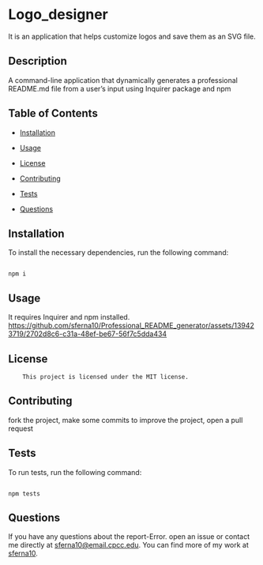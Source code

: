 # Logo_designer
It is an application that helps customize logos and save them as an SVG file.

## Description

A command-line application that dynamically generates a professional README.md file from a user’s input using Inquirer package and npm

## Table of Contents

* [Installation](#installation)
* [Usage](#usage)

* [License](#license)

* [Contributing](#contributing)
* [Tests](#test)
* [Questions](#questions)

## Installation

To install the necessary dependencies, run the following command:

```

npm i

```

## Usage

It requires Inquirer and npm installed.
https://github.com/sferna10/Professional_README_generator/assets/139423719/2702d8c6-c31a-48ef-be67-56f7c5dda434

## License 
    
        This project is licensed under the MIT license.

## Contributing

fork the project, make some commits to improve the project, open a pull request

## Tests

To run tests, run the following command:
```

npm tests
```

## Questions

If you have any questions about the report-Error. open an issue or contact me  directly at sferna10@email.cpcc.edu. You can find more of my work at [sferna10](https://github.com/sferna10/).
